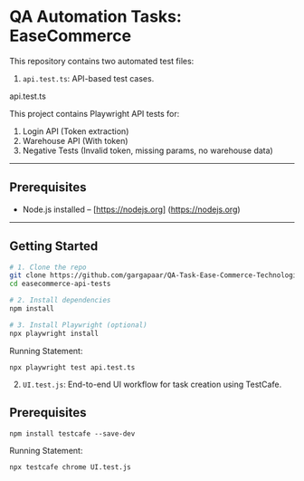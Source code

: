 # QA Automation Tasks: EaseCommerce

This repository contains two automated test files:

1. `api.test.ts`: API-based test cases.

api.test.ts

This project contains Playwright API tests for:

1. Login API (Token extraction)
2. Warehouse API (With token)
3. Negative Tests (Invalid token, missing params, no warehouse data)

---
## Prerequisites

- Node.js installed – [https://nodejs.org]
(https://nodejs.org)

---
## Getting Started

```bash
# 1. Clone the repo
git clone https://github.com/gargapaar/QA-Task-Ease-Commerce-Technologies-Pvt-Ltd
cd easecommerce-api-tests

# 2. Install dependencies
npm install

# 3. Install Playwright (optional)
npx playwright install

```
Running Statement:
```
npx playwright test api.test.ts
```

2. `UI.test.js`: End-to-end UI workflow for task creation using TestCafe.

## Prerequisites
```
npm install testcafe --save-dev
```
Running Statement:
```
npx testcafe chrome UI.test.js
```

